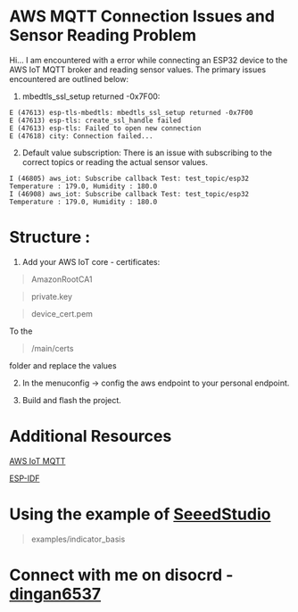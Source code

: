 # AWS MQTT Connection Issues and Sensor Reading Problem

Hi... I am encountered with a error while connecting an ESP32 device to the AWS IoT MQTT broker and reading sensor values. The primary issues encountered are outlined below:

1. mbedtls_ssl_setup returned -0x7F00:

```
E (47613) esp-tls-mbedtls: mbedtls_ssl_setup returned -0x7F00
E (47613) esp-tls: create_ssl_handle failed
E (47613) esp-tls: Failed to open new connection
E (47618) city: Connection failed...
```

2. Default value subscription:
 There is an issue with subscribing to the correct topics or reading the actual sensor values.

```
I (46805) aws_iot: Subscribe callback Test: test_topic/esp32    Temperature : 179.0, Humidity : 180.0
I (46908) aws_iot: Subscribe callback Test: test_topic/esp32    Temperature : 179.0, Humidity : 180.0
```

# Structure :

1. Add your AWS IoT core - certificates:
> AmazonRootCA1

> private.key

> device_cert.pem

To the 
>/main/certs 

folder and replace the values

2. In the menuconfig -> config the aws endpoint to your personal endpoint.

3. Build and flash the project.


# Additional Resources

[AWS IoT MQTT](https://docs.aws.amazon.com/iot/latest/developerguide/mqtt.html#mqtt-sdk)

[ESP-IDF](https://docs.espressif.com/projects/esp-idf/en/v5.2/esp32s3/get-started/index.html)


# Using the example of [SeeedStudio](https://github.com/Seeed-Solution/SenseCAP_Indicator_ESP32.git)

> examples/indicator_basis


# Connect with me on disocrd - [dingan6537](https://discordapp.com/users/756011395174105168)
